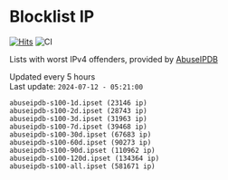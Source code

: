 # Blocklist IP

[![Hits](https://hits.seeyoufarm.com/api/count/incr/badge.svg?url=https%3A%2F%2Fgithub.com%2Fborestad%2Fblocklist-ip%2F&count_bg=%2379C83D&title_bg=%23555555&icon=&icon_color=%23E7E7E7&title=hits&edge_flat=false)](https://hits.seeyoufarm.com)  ![CI](https://img.shields.io/github/workflow/status/borestad/blocklist-ip/CI?style=flat-square)

Lists with worst IPv4 offenders, provided by [AbuseIPDB](https://www.abuseipdb.com/)

<!-- FOOTER-PLACEHOLDER -->
Updated every 5 hours<br>
Last update: `2024-07-12 - 05:21:00`
```
abuseipdb-s100-1d.ipset (23146 ip)
abuseipdb-s100-2d.ipset (28743 ip)
abuseipdb-s100-3d.ipset (31963 ip)
abuseipdb-s100-7d.ipset (39468 ip)
abuseipdb-s100-30d.ipset (67683 ip)
abuseipdb-s100-60d.ipset (90273 ip)
abuseipdb-s100-90d.ipset (110962 ip)
abuseipdb-s100-120d.ipset (134364 ip)
abuseipdb-s100-all.ipset (581671 ip)
```
